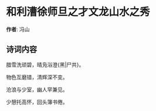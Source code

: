 # 和利漕徐师旦之才文龙山水之秀

**作者**: 冯山

## 诗词内容

腊雪洗顽碧，晴凫浴澄{黑|尸共}。

物色互磨错，清辉深不变。

沧浪与少室，幽人罕兼见。

少憩托高怀，回头簿书倦。

